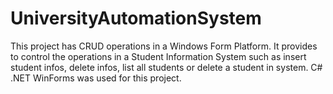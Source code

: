 # UniversityAutomationSystem
This project has CRUD operations in a Windows Form Platform. It provides to control the operations in a Student Information System such as insert student infos, delete infos, list all students or delete a student in system. C# .NET WinForms was used for this project.
